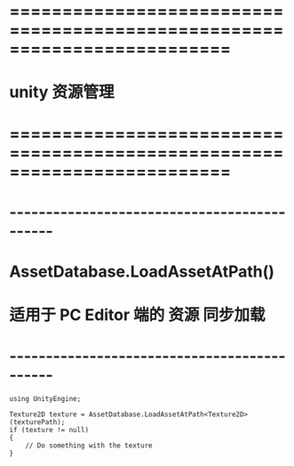 # ========================================================================= #
#                        unity  资源管理
# ========================================================================= #




# -------------------------------------------- #
#    AssetDatabase.LoadAssetAtPath()
#   适用于 PC Editor 端的 资源 同步加载 
# -------------------------------------------- #

    using UnityEngine;

    Texture2D texture = AssetDatabase.LoadAssetAtPath<Texture2D>(texturePath);
    if (texture != null)
    {
        // Do something with the texture
    }































